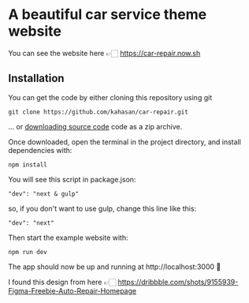 # A beautiful car service theme website

You can see the website here 👉🏻 https://car-repair.now.sh

## Installation

You can get the code by either cloning this repository using git

```
git clone https://github.com/kahasan/car-repair.git
```

... or [downloading source code](https://github.com/samisbakedham/car-repair/archive/master.zip) code as a zip archive.

Once downloaded, open the terminal in the project directory, and install dependencies with:

```
npm install
```

You will see this script in package.json:

```
"dev": "next & gulp"
```

so, if you don't want to use gulp, change this line like this:

```
"dev": "next"
```

Then start the example website with:

```
npm run dev
```

The app should now be up and running at http://localhost:3000 🚀

I found this design from here 👉🏻 https://dribbble.com/shots/9155939-Figma-Freebie-Auto-Repair-Homepage
